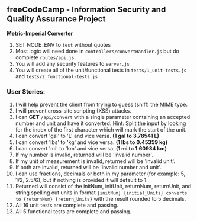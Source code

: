 **freeCodeCamp** - Information Security and Quality Assurance Project
------

**Metric-Imperial Converter**

1) SET NODE_ENV to `test` without quotes
2) Most logic will need done in `controllers/convertHandler.js` but do complete `routes/api.js`
3) You will add any security features to `server.js`
4) You will create all of the unit/functional tests in `tests/1_unit-tests.js` and `tests/2_functional-tests.js`

### User Stories:

1. I will help prevent the client from trying to guess (sniff) the MIME type.
2. I will prevent cross-site scripting (XSS) attacks.
3. I can **GET** `/api/convert` with a single parameter containing an accepted number and unit and have it converted. Hint: Split the input by looking for the index of the first character which will mark the start of the unit.
4. I can convert 'gal' to 'L' and vice versa. **(1 gal to 3.78541 L)**
5. I can convert 'lbs' to 'kg' and vice versa. **(1 lbs to 0.45359 kg)**
6. I can convert 'mi' to 'km' and vice versa. **(1 mi to 1.60934 km)**
7. If my number is invalid, returned will be 'invalid number'.
8. If my unit of measurement is invalid, returned will be 'invalid unit'.
9. If both are invalid, returned will be 'invalid number and unit'.
10. I can use fractions, decimals or both in my parameter (for example: 5, 1/2, 2.5/6), but if nothing is provided it will default to 1.
11. Returned will consist of the initNum, initUnit, returnNum, returnUnit, and string spelling out units in format `{initNum} {initial_Units} converts to {returnNum} {return_Units}` with the result rounded to 5 decimals.
12. All 16 unit tests are complete and passing.
13. All 5 functional tests are complete and passing.
